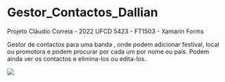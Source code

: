 # Gestor_Contactos_Dallian

Projeto Cláudio Correia - 2022
UFCD 5423 - FT1503 - Xamarin Forms

Gestor de contactos para uma banda , onde podem adicionar festival, 
local ou promotora e podem procurar por cada um por nome ou país.
Podem ainda ver os contactos e elimina-los ou edita-los.

![](master/Gestor_Contactos_Dallian/app1.PNG)

